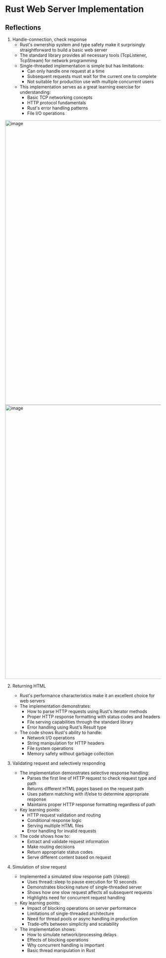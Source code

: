 # Rust Web Server Implementation

## Reflections

1. Handle-connection, check response
   - Rust's ownership system and type safety make it surprisingly straightforward to build a basic web server
   - The standard library provides all necessary tools (TcpListener, TcpStream) for network programming
   - Single-threaded implementation is simple but has limitations:
     * Can only handle one request at a time
     * Subsequent requests must wait for the current one to complete
     * Not suitable for production use with multiple concurrent users
   - This implementation serves as a great learning exercise for understanding:
     * Basic TCP networking concepts
     * HTTP protocol fundamentals
     * Rust's error handling patterns
     * File I/O operations

<img width="917" alt="image" src="https://github.com/user-attachments/assets/7edcc7a5-677f-43cd-9da9-87eb6620deda" />
<img width="883" alt="image" src="https://github.com/user-attachments/assets/79492ffc-5146-4632-b2eb-236e974aebf8" />

2. Returning HTML
   - Rust's performance characteristics make it an excellent choice for web servers
   - The implementation demonstrates:
     * How to parse HTTP requests using Rust's iterator methods
     * Proper HTTP response formatting with status codes and headers
     * File serving capabilities through the standard library
     * Error handling using Rust's Result type
   - The code shows Rust's ability to handle:
     * Network I/O operations
     * String manipulation for HTTP headers
     * File system operations
     * Memory safety without garbage collection

3. Validating request and selectively responding
   - The implementation demonstrates selective response handling:
     * Parses the first line of HTTP request to check request type and path
     * Returns different HTML pages based on the request path
     * Uses pattern matching with if/else to determine appropriate response
     * Maintains proper HTTP response formatting regardless of path
   - Key learning points:
     * HTTP request validation and routing
     * Conditional response logic
     * Serving multiple HTML files
     * Error handling for invalid requests
   - The code shows how to:
     * Extract and validate request information
     * Make routing decisions
     * Return appropriate status codes
     * Serve different content based on request

4. Simulation of slow request
   - Implemented a simulated slow response path (/sleep):
     * Uses thread::sleep to pause execution for 10 seconds
     * Demonstrates blocking nature of single-threaded server
     * Shows how one slow request affects all subsequent requests
     * Highlights need for concurrent request handling
   - Key learning points:
     * Impact of blocking operations on server performance
     * Limitations of single-threaded architecture
     * Need for thread pools or async handling in production
     * Trade-offs between simplicity and scalability
   - The implementation shows:
     * How to simulate network/processing delays
     * Effects of blocking operations
     * Why concurrent handling is important
     * Basic thread manipulation in Rust